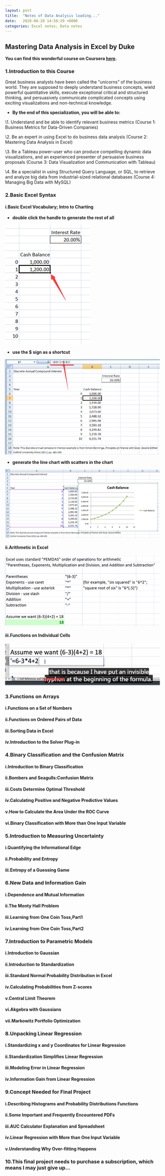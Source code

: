 ```yaml
---
layout: post
title:  "Notes of Data Analysis loading..."
date:   2020-08-20 14:56:29 +0800
categories: Excel notes; Data notes
---
```


## Mastering Data Analysis in Excel by Duke

**You can find this wonderful course on Coursera [here](https://www.coursera.org/learn/analytics-excel/home).**

### 1.Introduction to this Course

Great business analysts have been called the “unicorns” of the business world. They are supposed to deeply understand business concepts, wield powerful quantitative skills, execute exceptional critical and structured thinking, and persuasively communicate complicated concepts using exciting visualizations and non-technical knowledge.

- **By the end of this specialization, you will be able to:**

\1.  Understand and be able to identify relevant business metrics (Course 1: Business Metrics for Data-Driven Companies)

\2.  Be an expert in using Excel to do business data analysis (Course 2: Mastering Data Analysis in Excel)

\3.  Be a Tableau power-user who can produce compelling dynamic data visualizations, and an experienced presenter of persuasive business proposals (Course 3: Data Visualization and Communication with Tableau)

\4.  Be a specialist in using Structured Query Language, or SQL, to retrieve and analyze big data from industrial-sized relational databases (Course 4: Managing Big Data with MySQL)

### 2.Basic Excel Syntax

#### i.Basic Excel Vocabulary; Intro to Charting

- **double click the handle to generate the rest of all**

![image001](https://raw.githubusercontent.com/WELLINGWANG/WELLINGWANG.github.io/master/images/exceldatanotes/image001.png)

- **use the $ sign  as a shortcut**

 ![image002](https://raw.githubusercontent.com/WELLINGWANG/WELLINGWANG.github.io/master/images/exceldatanotes/image002.png)

- **generate the line chart with scatters in the chart**

![image003](https://raw.githubusercontent.com/WELLINGWANG/WELLINGWANG.github.io/master/images/exceldatanotes/image003.png)

#### ii.Arithmetic in Excel
![image004](https://raw.githubusercontent.com/WELLINGWANG/WELLINGWANG.github.io/master/images/exceldatanotes/image004.png)

#### iii.Functions on Individual Cells
![image005](https://raw.githubusercontent.com/WELLINGWANG/WELLINGWANG.github.io/master/images/exceldatanotes/image005.png)

### 3.Functions on Arrays

#### i.Functions on a Set of Numbers

#### ii.Functions on Ordered Pairs of Data

#### iii.Sorting Data in Excel

#### iv.Introduction to the Solver Plug-in

### 4.Binary Classification and the Confusion Matrix

#### i.Introduction to Binary Classification

#### ii.Bombers and Seagulls:Confusion Matrix

#### iii.Costs Determine Optimal Threshold

#### iv.Calculating Positive and Negative Predictive Values

#### v.How to Calculate the Area Under the ROC Curve

#### vi.Binary Classification with More than One Input Variable

### 5.Introduction to Measuring Uncertainty

#### i.Quantifying the Informational Edge

#### ii.Probability and Entropy

#### iii.Entropy of a Guessing Game

### 6.New Data and Information Gain

#### i.Dependence and Mutual Information

#### ii.The Monty Hall Problem

#### iii.Learning from One Coin Toss,Part1

#### iv.Learning from One Coin Toss,Part2

### 7.Introduction to Parametric Models

#### i.Introduction to Gaussian

#### ii.Introduction to Standardization

#### iii.Standard Normal Probability Distribution in Excel

#### iv.Calculating Probabilities from Z-scores

#### v.Central Limit Theorem

#### vi.Akgebra with Gaussians

#### vii.Markowitz Portfolio Optimization

### 8.Unpacking Linear Regression

#### i.Standardizing x and y Coordinates for Linear Regression

#### ii.Standardization Simplifies Linear Regression

#### iii.Modeling Error in Linear Regression

#### iv.Information Gain from Linear Regression

### 9.Concept Needed for Final Project

#### i.Describing Histograms and Probability Distributions Functions

#### ii.Some Important and Frequently Encountered PDFs

#### iii.AUC Calculator Explanation and Spreadsheet

#### iv.Linear Regression with More than One Input Variable 

#### v.Understanding Why Over-fitting Happens

### 10.This final project needs to purchase a subscription, which means I may just give up...



